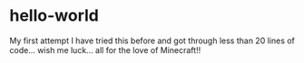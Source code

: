 # hello-world
My first attempt
I have tried this before and got through less than 20 lines of code...  wish me luck...  all for the love of Minecraft!!
